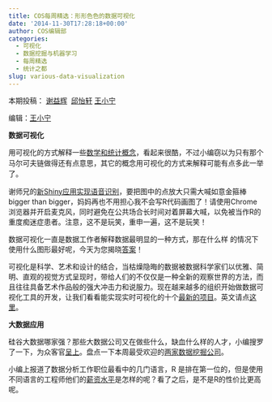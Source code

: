 ```yaml
---
title: COS每周精选：形形色色的数据可视化
date: '2014-11-30T17:28:18+00:00'
author: COS编辑部
categories:
  - 可视化
  - 数据挖掘与机器学习
  - 每周精选
  - 统计之都
slug: various-data-visualization
---
```


本期投稿： [谢益辉](http://yihui.name/)  [邱怡轩](http://yixuan.cos.name/cn/) [王小宁](http://weibo.com/wangxiaoningtongxue/profile?rightmod=1&wvr=6&mod=personinfo)

编辑：[王小宁](http://weibo.com/wangxiaoningtongxue/profile?rightmod=1&wvr=6&mod=personinfo)

**数据可视化**

用可视化的方式解释一些[数学和统计概念](http://setosa.io/ev/)，<span style="line-height: 1.5;">看起来很酷，不过小编窃以为只有那个马尔可夫链做得还有点意思，其它的概念用可视化的方式来解释可能有点多此一举了。</span>

谢师兄的[新Shiny应用实现语音识别](https://yihui.shinyapps.io/voice/)，要把图中的点放大只需大喊如意金箍棒bigger than bigger，妈妈再也不用担心我不会写R代码画图了！请使用Chrome浏览器并开启麦克风，同时避免在公共场合长时间对着屏幕大喊，以免被当作R的重度痴迷症患者。注意，这不是玩笑，重申一遍，这不是玩笑！

<!--more-->

数据可视化一直是数据工作者解释数据最明显的一种方式，那在什么样 的情况下使用什么图形最好呢，今天为您揭晓[答案](http://www.ruanyifeng.com/blog/2014/11/basic-charts.html)！

可视化是科学、艺术和设计的结合，当枯燥隐晦的数据被数据科学家们以优雅、简明、直观的视觉方式呈现时，带给人们的不仅仅是一种全新的观察世界的方法，而且往往具备艺术作品般的强大冲击力和说服力。现在越来越多的组织开始做数据可视化工具的开发，让我们看看能实现实时可视化的十个[最新的项目](http://www.ctocio.com/bigdata/16907.html)。英文请点[这里](http://www.pcworld.com/article/2450480/10-amazing-data-driven-websites-that-will-change-the-way-you-see-the-world.html)。

**大数据应用**

硅谷大数据哪家强？那些大数据公司又在做些什么，缺血什么样的人才，小编搜罗了一下，为众客官[呈上](http://www.36kr.com/p/217302.html)。盘点一下本周最受欢迎的[两家数据挖掘公司](http://www.ctocio.com/ccnews/17523.html)。

小编上报道了数据分析工作职位最看中的几门语言，R 是排在第一位的，但是使用不同语言的工程师他们的[薪资水平](http://www.ctocio.com/ccnews/17517.html)是怎样的呢？看了之后，是不是R的性价比更高呢。
